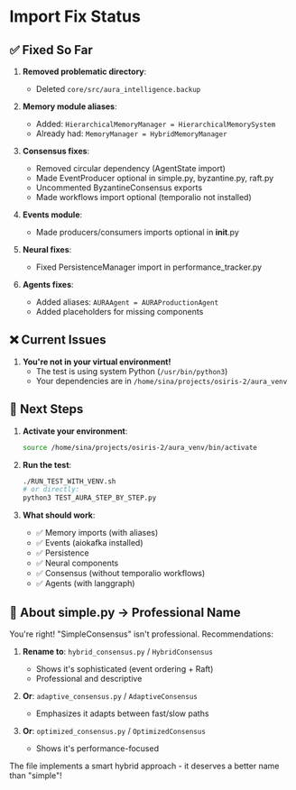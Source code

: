 # Import Fix Status

## ✅ Fixed So Far

1. **Removed problematic directory**:
   - Deleted `core/src/aura_intelligence.backup`

2. **Memory module aliases**:
   - Added: `HierarchicalMemoryManager = HierarchicalMemorySystem`
   - Already had: `MemoryManager = HybridMemoryManager`

3. **Consensus fixes**:
   - Removed circular dependency (AgentState import)
   - Made EventProducer optional in simple.py, byzantine.py, raft.py
   - Uncommented ByzantineConsensus exports
   - Made workflows import optional (temporalio not installed)

4. **Events module**:
   - Made producers/consumers imports optional in __init__.py

5. **Neural fixes**:
   - Fixed PersistenceManager import in performance_tracker.py

6. **Agents fixes**:
   - Added aliases: `AURAAgent = AURAProductionAgent`
   - Added placeholders for missing components

## ❌ Current Issues

1. **You're not in your virtual environment!**
   - The test is using system Python (`/usr/bin/python3`)
   - Your dependencies are in `/home/sina/projects/osiris-2/aura_venv`

## 🎯 Next Steps

1. **Activate your environment**:
   ```bash
   source /home/sina/projects/osiris-2/aura_venv/bin/activate
   ```

2. **Run the test**:
   ```bash
   ./RUN_TEST_WITH_VENV.sh
   # or directly:
   python3 TEST_AURA_STEP_BY_STEP.py
   ```

3. **What should work**:
   - ✅ Memory imports (with aliases)
   - ✅ Events (aiokafka installed)
   - ✅ Persistence 
   - ✅ Neural components
   - ✅ Consensus (without temporalio workflows)
   - ✅ Agents (with langgraph)

## 📝 About simple.py → Professional Name

You're right! "SimpleConsensus" isn't professional. Recommendations:

1. **Rename to**: `hybrid_consensus.py` / `HybridConsensus`
   - Shows it's sophisticated (event ordering + Raft)
   - Professional and descriptive

2. **Or**: `adaptive_consensus.py` / `AdaptiveConsensus`
   - Emphasizes it adapts between fast/slow paths

3. **Or**: `optimized_consensus.py` / `OptimizedConsensus`
   - Shows it's performance-focused

The file implements a smart hybrid approach - it deserves a better name than "simple"!